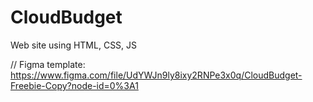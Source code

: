 # CloudBudget
Web site using HTML, CSS, JS 

// Figma template: https://www.figma.com/file/UdYWJn9ly8ixy2RNPe3x0q/CloudBudget-Freebie-Copy?node-id=0%3A1
